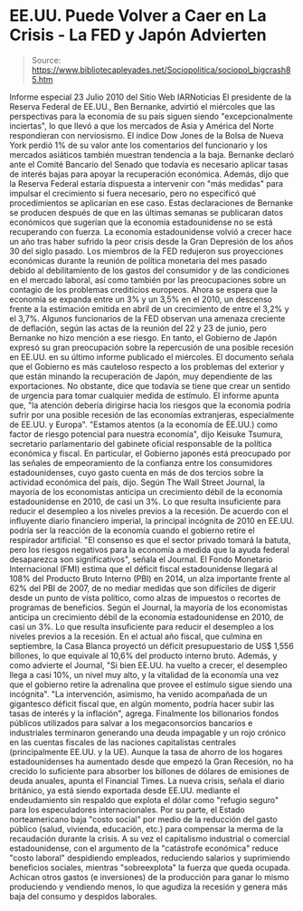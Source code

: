 # EE.UU. Puede Volver a Caer en La Crisis - La FED y Japón Advierten

> Source: https://www.bibliotecapleyades.net/Sociopolitica/sociopol_bigcrash85.htm

Informe especial
23 Julio 2010
del Sitio Web
IARNoticias
El presidente de la
Reserva Federal de EE.UU., Ben Bernanke, advirtió
el miércoles que las perspectivas para la economía de su país siguen siendo
"excepcionalmente inciertas", lo que llevó a que los mercados de Asia y
América del Norte respondieran con nerviosismo.
El índice Dow Jones de la Bolsa de Nueva York perdió 1% de su valor ante los
comentarios del funcionario y los mercados asiáticos también muestran
tendencia a la baja.
Bernanke declaró ante el Comité Bancario del Senado que todavía es necesario
aplicar tasas de interés bajas para apoyar la recuperación económica.
Además, dijo que la Reserva Federal estaría dispuesta a intervenir con "más
medidas" para impulsar el crecimiento si fuera necesario, pero no especificó
qué procedimientos se aplicarían en ese caso.
Estas declaraciones de Bernanke se producen después de que en las últimas
semanas se publicaran datos económicos que sugerían que la economía
estadounidense no se está recuperando con fuerza.
La economía estadounidense volvió a crecer hace un año tras haber sufrido la
peor crisis desde la Gran Depresión de los años 30 del siglo pasado.
Los miembros de
la FED redujeron sus proyecciones
económicas durante la reunión de política monetaria del mes pasado debido al
debilitamiento de los gastos del consumidor y de las condiciones en el
mercado laboral, así como también por las preocupaciones sobre un contagio
de los problemas crediticios europeos.
Ahora se espera que la economía se expanda entre un 3% y un 3,5% en el 2010,
un descenso frente a la estimación emitida en abril de un crecimiento de
entre el 3,2% y el 3,7%.
Algunos funcionarios de la FED observan una amenaza creciente de deflación,
según las actas de la reunión del 22 y 23 de junio, pero Bernanke no hizo
mención a ese riesgo.
En tanto, el Gobierno de Japón expresó su gran preocupación sobre la
repercusión de una posible recesión en EE.UU. en su último informe publicado
el miércoles.
El documento señala que el Gobierno es más cauteloso respecto a los
problemas del exterior y que están minando la recuperación de Japón, muy
dependiente de las exportaciones. No obstante, dice que todavía se tiene que
crear un sentido de urgencia para tomar cualquier medida de estímulo.
El informe apunta que,
"la atención debería dirigirse hacia los
riesgos que la economía podría sufrir por una posible recesión de las
economías extranjeras, especialmente de EE.UU. y Europa".
"Estamos atentos (a la economía de EE.UU.) como factor de riesgo
potencial para nuestra economía", dijo Keisuke Tsumura, secretario
parlamentario del gabinete oficial responsable de la política económica
y fiscal.
En particular, el Gobierno japonés está
preocupado por las señales de empeoramiento de la confianza entre los
consumidores estadounidenses, cuyo gasto cuenta en más de dos tercios sobre
la actividad económica del país, dijo.
Según The Wall Street Journal, la mayoría de los economistas anticipa
un crecimiento débil de la economía estadounidense en 2010, de casi un 3%.
Lo que resulta insuficiente para reducir el desempleo a los niveles previos
a la recesión.
De acuerdo con el influyente diario financiero imperial, la principal
incógnita de 2010 en EE.UU. podría ser la reacción de la economía cuando el
gobierno retire el respirador artificial.
"El consenso es que el sector privado tomará
la batuta, pero los riesgos negativos para la economía a medida que la
ayuda federal desaparezca son significativos", señala el Journal.
El Fondo Monetario Internacional (FMI) estima
que el déficit fiscal estadounidense llegará al 108% del Producto Bruto
Interno (PBI) en 2014, un alza importante frente al 62% del PBI de 2007, de
no mediar medidas que son difíciles de digerir desde un punto de vista
político, como alzas de impuestos o recortes de programas de beneficios.
Según el Journal, la mayoría de los economistas anticipa un crecimiento
débil de la economía estadounidense en 2010, de casi un 3%. Lo que resulta
insuficiente para reducir el desempleo a los niveles previos a la recesión.
En el actual año fiscal, que culmina en septiembre, la Casa Blanca proyectó
un déficit presupuestario de US$ 1,556 billones, lo que equivale al 10,6%
del producto interno bruto.
Además, y como advierte el Journal,
"Si bien EE.UU. ha vuelto a crecer, el
desempleo llega a casi 10%, un nivel muy alto, y la vitalidad de la
economía una vez que el gobierno retire la adrenalina que provee el
estímulo sigue siendo una incógnita".
"La intervención, asimismo, ha venido acompañada de un gigantesco
déficit fiscal que, en algún momento, podría hacer subir las tasas de
interés y la inflación", agrega.
Finalmente los billonarios fondos públicos
utilizados para salvar a los megaconsorcios bancarios e industriales
terminaron generando una deuda impagable y un rojo crónico en las cuentas
fiscales de las naciones capitalistas centrales (principalmente EE.UU. y la
UE).
Aunque la tasa de ahorro de los hogares estadounidenses ha aumentado desde
que empezó la Gran Recesión, no ha crecido lo suficiente para absorber los
billones de dólares de emisiones de deuda anuales, apunta el Financial
Times.
La nueva crisis, señala el diario británico, ya está siendo exportada desde
EE.UU. mediante el endeudamiento sin respaldo que explota el dólar como
"refugio seguro" para los especuladores internacionales.
Por su parte, el Estado norteamericano baja "costo social" por medio de la
reducción del gasto público (salud, vivienda, educación, etc.) para
compensar la merma de la recaudación durante la crisis.
A su vez el capitalismo industrial o comercial estadounidense, con el
argumento de la "catástrofe económica" reduce "costo laboral" despidiendo
empleados, reduciendo salarios y suprimiendo beneficios sociales, mientras
"sobreexplota" la fuerza que queda ocupada.
Achican otros gastos (e inversiones) de la
producción para ganar lo mismo produciendo y vendiendo menos, lo que agudiza
la recesión y genera más baja del consumo y despidos laborales.
